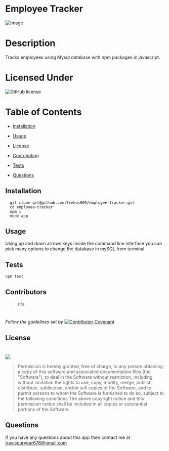 # Employee Tracker
![image](https://user-images.githubusercontent.com/12164234/138629253-51cc1e4d-4397-4ad5-9e12-d02e4436eae0.png)

   
  
  # Description
  Tracks employees using Mysql database with npm packages in javascript.
  # Licensed Under
  ![GitHub license](https://img.shields.io/badge/License-MIT-black.svg)
  # Table of Contents
  * [Installation](#Installation)

  * [Usage](#Usage)

  * [License](#License)

  * [Contributing](#Contributing)
  


  * [Tests](#Tests)

  * [Questions](#Questions)

  ## Installation
      git clone git@github.com:Erebus009/employee-tracker.git
      cd employee-tracker
      npm i
      node app
  
  
  ## Usage
  Using up and down arrows keys inside the command line interface you can pick many options to change the database in mySQL from  terminal.
  
  ## Tests
  <code>npm test</code>
  
  
  
  
  
  ## Contributors
  >n/a
  #
  *Follow the guidelines set by*    [![Contributor Covenant](https://img.shields.io/badge/Contributor%20Covenant-2.1-4baaaa.svg)](https://www.contributor-covenant.org/)
  ## License
  #
  [<img src="https://img.shields.io/badge/link-MIT-black.svg">](https://opensource.org/licenses/MIT)
  <br>
  >Permission is hereby granted, free of charge, to any person obtaining a copy of this software and associated documentation files (the "Software"), to deal in the Software without restriction, including without limitation the rights to use, copy, modify, merge, publish, distribute, sublicense, and/or sell copies of the Software, and to permit persons to whom the Software is furnished to do so, subject to the following conditions The above copyright notice and this permission notice shall be included in all copies or substantial portions of the Software.
  
  ## Questions
  If you have any questions about this app then contact me at travispuryear678@gmail.com



